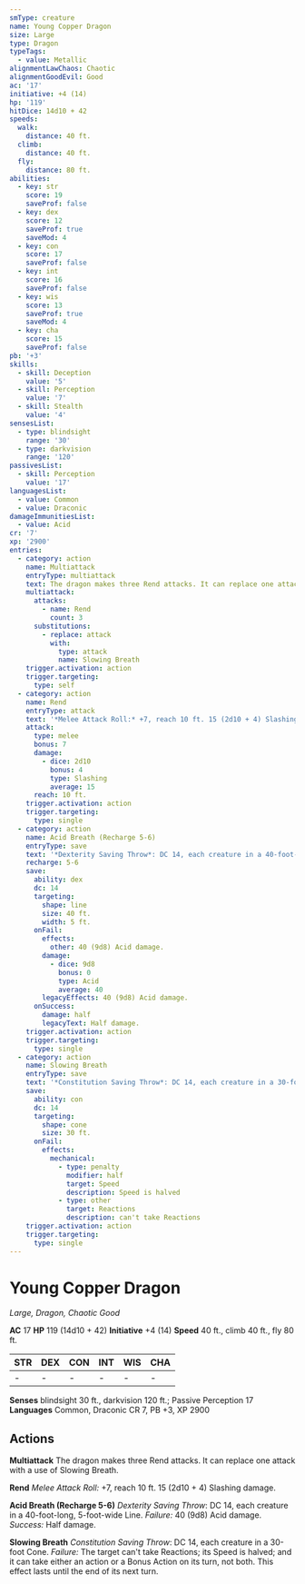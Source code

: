 ```yaml
---
smType: creature
name: Young Copper Dragon
size: Large
type: Dragon
typeTags:
  - value: Metallic
alignmentLawChaos: Chaotic
alignmentGoodEvil: Good
ac: '17'
initiative: +4 (14)
hp: '119'
hitDice: 14d10 + 42
speeds:
  walk:
    distance: 40 ft.
  climb:
    distance: 40 ft.
  fly:
    distance: 80 ft.
abilities:
  - key: str
    score: 19
    saveProf: false
  - key: dex
    score: 12
    saveProf: true
    saveMod: 4
  - key: con
    score: 17
    saveProf: false
  - key: int
    score: 16
    saveProf: false
  - key: wis
    score: 13
    saveProf: true
    saveMod: 4
  - key: cha
    score: 15
    saveProf: false
pb: '+3'
skills:
  - skill: Deception
    value: '5'
  - skill: Perception
    value: '7'
  - skill: Stealth
    value: '4'
sensesList:
  - type: blindsight
    range: '30'
  - type: darkvision
    range: '120'
passivesList:
  - skill: Perception
    value: '17'
languagesList:
  - value: Common
  - value: Draconic
damageImmunitiesList:
  - value: Acid
cr: '7'
xp: '2900'
entries:
  - category: action
    name: Multiattack
    entryType: multiattack
    text: The dragon makes three Rend attacks. It can replace one attack with a use of Slowing Breath.
    multiattack:
      attacks:
        - name: Rend
          count: 3
      substitutions:
        - replace: attack
          with:
            type: attack
            name: Slowing Breath
    trigger.activation: action
    trigger.targeting:
      type: self
  - category: action
    name: Rend
    entryType: attack
    text: '*Melee Attack Roll:* +7, reach 10 ft. 15 (2d10 + 4) Slashing damage.'
    attack:
      type: melee
      bonus: 7
      damage:
        - dice: 2d10
          bonus: 4
          type: Slashing
          average: 15
      reach: 10 ft.
    trigger.activation: action
    trigger.targeting:
      type: single
  - category: action
    name: Acid Breath (Recharge 5-6)
    entryType: save
    text: '*Dexterity Saving Throw*: DC 14, each creature in a 40-foot-long, 5-foot-wide Line. *Failure:*  40 (9d8) Acid damage. *Success:*  Half damage.'
    recharge: 5-6
    save:
      ability: dex
      dc: 14
      targeting:
        shape: line
        size: 40 ft.
        width: 5 ft.
      onFail:
        effects:
          other: 40 (9d8) Acid damage.
        damage:
          - dice: 9d8
            bonus: 0
            type: Acid
            average: 40
        legacyEffects: 40 (9d8) Acid damage.
      onSuccess:
        damage: half
        legacyText: Half damage.
    trigger.activation: action
    trigger.targeting:
      type: single
  - category: action
    name: Slowing Breath
    entryType: save
    text: '*Constitution Saving Throw*: DC 14, each creature in a 30-foot Cone. *Failure:*  The target can''t take Reactions; its Speed is halved; and it can take either an action or a Bonus Action on its turn, not both. This effect lasts until the end of its next turn.'
    save:
      ability: con
      dc: 14
      targeting:
        shape: cone
        size: 30 ft.
      onFail:
        effects:
          mechanical:
            - type: penalty
              modifier: half
              target: Speed
              description: Speed is halved
            - type: other
              target: Reactions
              description: can't take Reactions
    trigger.activation: action
    trigger.targeting:
      type: single
---
```


# Young Copper Dragon
*Large, Dragon, Chaotic Good*

**AC** 17
**HP** 119 (14d10 + 42)
**Initiative** +4 (14)
**Speed** 40 ft., climb 40 ft., fly 80 ft.

| STR | DEX | CON | INT | WIS | CHA |
| --- | --- | --- | --- | --- | --- |
| - | - | - | - | - | - |

**Senses** blindsight 30 ft., darkvision 120 ft.; Passive Perception 17
**Languages** Common, Draconic
CR 7, PB +3, XP 2900

## Actions

**Multiattack**
The dragon makes three Rend attacks. It can replace one attack with a use of Slowing Breath.

**Rend**
*Melee Attack Roll:* +7, reach 10 ft. 15 (2d10 + 4) Slashing damage.

**Acid Breath (Recharge 5-6)**
*Dexterity Saving Throw*: DC 14, each creature in a 40-foot-long, 5-foot-wide Line. *Failure:*  40 (9d8) Acid damage. *Success:*  Half damage.

**Slowing Breath**
*Constitution Saving Throw*: DC 14, each creature in a 30-foot Cone. *Failure:*  The target can't take Reactions; its Speed is halved; and it can take either an action or a Bonus Action on its turn, not both. This effect lasts until the end of its next turn.
